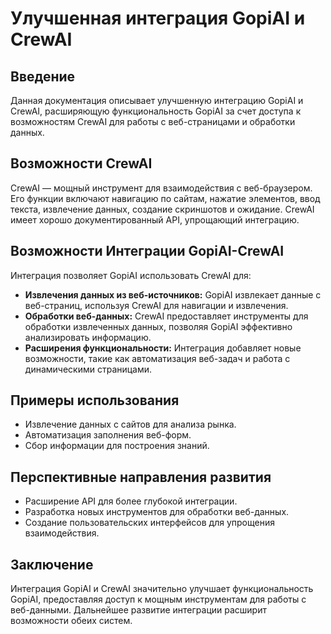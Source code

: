 # Улучшенная интеграция GopiAI и CrewAI

## Введение

Данная документация описывает улучшенную интеграцию GopiAI и CrewAI, расширяющую функциональность GopiAI за счет доступа к возможностям CrewAI для работы с веб-страницами и обработки данных.

## Возможности CrewAI

CrewAI — мощный инструмент для взаимодействия с веб-браузером.  Его функции включают навигацию по сайтам, нажатие элементов, ввод текста, извлечение данных, создание скриншотов и ожидание.  CrewAI имеет хорошо документированный API, упрощающий интеграцию.

## Возможности Интеграции GopiAI-CrewAI

Интеграция позволяет GopiAI использовать CrewAI для:

* **Извлечения данных из веб-источников:** GopiAI извлекает данные с веб-страниц, используя CrewAI для навигации и извлечения.
* **Обработки веб-данных:** CrewAI предоставляет инструменты для обработки извлеченных данных, позволяя GopiAI эффективно анализировать информацию.
* **Расширения функциональности:** Интеграция добавляет новые возможности, такие как автоматизация веб-задач и работа с динамическими страницами.

## Примеры использования

* Извлечение данных с сайтов для анализа рынка.
* Автоматизация заполнения веб-форм.
* Сбор информации для построения знаний.

## Перспективные направления развития

* Расширение API для более глубокой интеграции.
* Разработка новых инструментов для обработки веб-данных.
* Создание пользовательских интерфейсов для упрощения взаимодействия.

## Заключение

Интеграция GopiAI и CrewAI значительно улучшает функциональность GopiAI, предоставляя доступ к мощным инструментам для работы с веб-данными.  Дальнейшее развитие интеграции расширит возможности обеих систем.